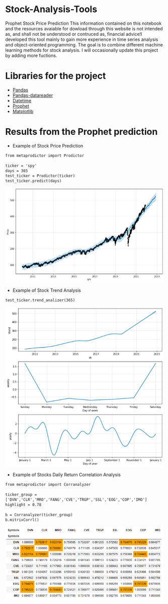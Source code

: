 # Stock-Analysis-Tools
Prophet Stock Price Prediction
This information contained on this notebook and the resources avaiable for dowload through this website is not intended as, and shall not be understood or contruced as, financial advice!I developed this tool mainly to gain more experience in time series analysis and object-oriented programming. The goal is to combine different machine learning methods for stock analysis. I will occasionally update this project by adding more fuctions.
# Libraries for the project
* [Pandas](https://pandas.pydata.org)
* [Pandas-datareader](https://pandas-datareader.readthedocs.io/en/latest)
* [Datetime](https://docs.python.org/3/library/datetime.html)
* [Prophet](https://facebook.github.io/prophet/docs/installation.html#installation-in-python)
* [Matplotlib](https://matplotlib.org)
# Results from the Prophet prediction
* Example of Stock Price Prediction

```
from metaprodictor import Prodictor

ticker = 'spy' 
days = 365 
test_ticker = Prodictor(ticker) 
test_ticker.predict(days)
```

![](image/stock_price_prediction.png)

* Example of Stock Trend Analysis

```
test_ticker.trend_analizer(365)
```

![](image/Porphet_Trend_analysis.png)

* Example of Stocks Daily Return Correlation Analysis
```
from metaprodictor import Corranalyzer

ticker_group = ['DVN','CLR','MRO','FANG','CVE','TRGP','SSL','EOG','COP','IMO']
highlight = 0.78

b = Corranalyzer(ticker_group)
b.mitrixCorrl()
```
![](image/CORRELATION.png)

